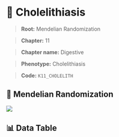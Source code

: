 # 🧪 Cholelithiasis

> **Root:** Mendelian Randomization

> **Chapter:** 11  

> **Chapter name:** Digestive

> **Phenotype:** Cholelithiasis  

> **Code:** `K11_CHOLELITH`

## 🧬 Mendelian Randomization  

<img src="/MR/Figures/Forward/K11_CHOLELITH.png"/>

## 📊 Data Table

<CsvTableMRF src="/public/MR/Data/Forward/K11_CHOLELITH.csv"/>
